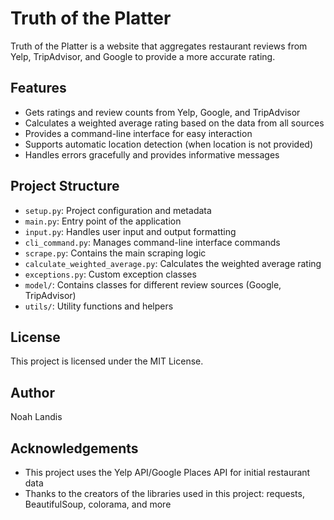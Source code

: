 # Truth of the Platter

Truth of the Platter is a website that aggregates restaurant reviews from Yelp, TripAdvisor, and Google to provide a more accurate rating.

## Features

- Gets ratings and review counts from Yelp, Google, and TripAdvisor
- Calculates a weighted average rating based on the data from all sources
- Provides a command-line interface for easy interaction
- Supports automatic location detection (when location is not provided)
- Handles errors gracefully and provides informative messages

## Project Structure

- `setup.py`: Project configuration and metadata
- `main.py`: Entry point of the application
- `input.py`: Handles user input and output formatting
- `cli_command.py`: Manages command-line interface commands
- `scrape.py`: Contains the main scraping logic
- `calculate_weighted_average.py`: Calculates the weighted average rating
- `exceptions.py`: Custom exception classes
- `model/`: Contains classes for different review sources (Google, TripAdvisor)
- `utils/`: Utility functions and helpers

## License

This project is licensed under the MIT License.

## Author

Noah Landis 

## Acknowledgements

- This project uses the Yelp API/Google Places API for initial restaurant data
- Thanks to the creators of the libraries used in this project: requests, BeautifulSoup, colorama, and more
